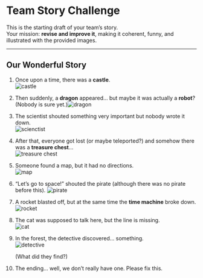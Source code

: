 # Team Story Challenge

This is the starting draft of your team’s story.  
Your mission: **revise and improve it**, making it coherent, funny, and illustrated with the provided images.

---

## Our Wonderful Story

1. Once upon a time, there was a **castle**.  
   ![castle](img/castle.png)

2. Then suddenly, a **dragon** appeared… but maybe it was actually a **robot**?  
   (Nobody is sure yet.)![dragon](img/dragon.png)

3. The scientist shouted something very important but nobody wrote it down.  
![scienctist](img/scientist.png)
4. After that, everyone got lost (or maybe teleported?) and somehow there was a **treasure chest**…  
   ![treasure chest](img/treasure_large.png)

5. Someone found a map, but it had no directions.  
   ![map](img/map.png)

6. “Let’s go to space!” shouted the pirate (although there was no pirate before this).  ![pirate](img/pirate.png)

7. A rocket blasted off, but at the same time the **time machine** broke down.
![rocket](img/rocket.png)  

8. The cat was supposed to talk here, but the line is missing.  
![cat](img/cat.png)
9. In the forest, the detective discovered… something.  
   ![detective](img/detective.png) 
   
   (What did they find?) 


10. The ending… well, we don’t really have one. Please fix this.
